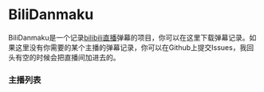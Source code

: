 # BiliDanmaku

BiliDanmaku是一个记录[bilibili直播](https://live.bilibili.com/)弹幕的项目，你可以在这里下载弹幕记录。如果这里没有你需要的某个主播的弹幕记录，你可以在Github上提交Issues，我回头有空的时候会把直播间加进去的。

### 主播列表

<div id="danmaku_list"></div>

<script src='public/jquery.min.js'></script>
<script type="text/javascript">
    $().ready(() => {
        let danmaku_list = $('#danmaku_list');
        let api = 'https://kaguramea.net/biliDanmaku';
        danmaku_list.css({
            display: 'flex',
            'flex-direction': 'row',
            'flex-wrap': 'wrap',
            width: '100%'
        });
        $.get(api, (res) => {
            for (let r in res.data) {
       			danmaku_list.append(
                    $('<img>')
                    	.css({
                        	'border-radius': '25px',
                        	height: '50px',
                       	 	width: '50px',
                        	margin: '5px'
                    	})
                    	.attr({
                            onload: 'this.src = "https://kaguramea.net/media/danmaku/' + res.data[r].roomid + '.jpg"',
                            loading: 'lazy',
                            alt: '' + res.data[r].name,
                            onerror: 'this.src="https://kaguramea.net/media/danmaku/default.jpg"',
                            src: 'https://kaguramea.net/media/danmaku/default.jpg'
                        })
                    	.click(() => {
                            window.open('https://github.com/See-Night/BiliDanmaku/tree/logs/' + res.data[r].roomid);
                        })
                );         
            }
        });
    });
</script>




